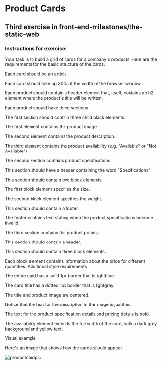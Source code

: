 # Product Cards

## Third exercise in front-end-milestones/the-static-web

### Instructions for exercise:

Your task is to build a grid of cards for a company's products. Here are the requirements for the basic structure of the cards.

Each card should be an article.

Each card should take up 30% of the width of the browser window.

Each product should contain a header element that, itself, contains an h2 element 
where the product's title will be written.

Each product should have three sections.

The first section should contain three child block elements.

The first element contains the product image.

The second element contains the product description.

The third element contains the product availability (e.g. "Available" or "Not Available")

The second section contains product specifications.

This section should have a header containing the word "Specifications"

This section should contain two block elements

The first block element specifies the size.

The second block element specifies the weight.

This section should contain a footer.

The footer contains text stating when the product specifications become invalid.

The third section contains the product pricing.

This section should contain a header.

This section should contain three block elements.

Each block element contains information about the price for different quantities.
Additional style requirements

The entire card has a solid 1px border that is lightblue.

The card title has a dotted 1px border that is lightgray.

The title and product image are centered.

Notice that the text for the description in the image is justified.

The text for the product specification details and pricing details is bold.

The availability element extends the full width of the card, with a dark grey background and yellow text.

Visual example

Here's an image that shows how the cards should appear.


![productcardpic](https://cloud.githubusercontent.com/assets/8325457/20357678/79500f9a-abee-11e6-9446-80762d1433d5.png)
